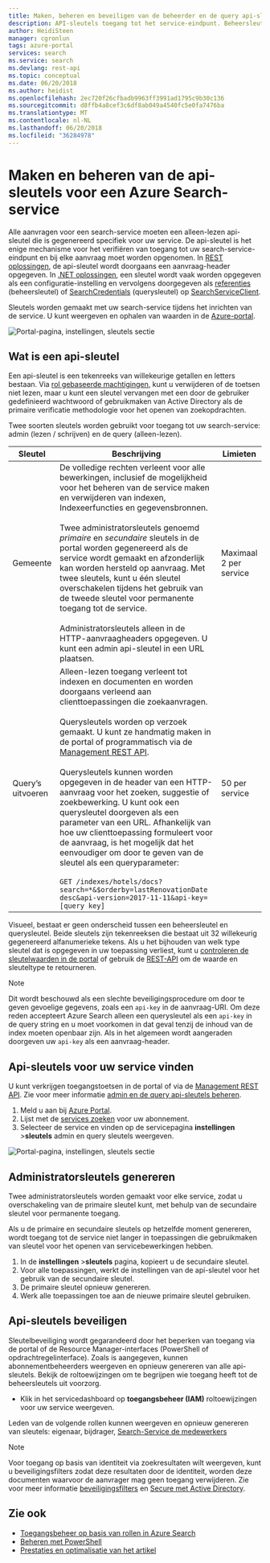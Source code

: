 ```yaml
---
title: Maken, beheren en beveiligen van de beheerder en de query api-sleutels voor Azure Search | Microsoft Docs
description: API-sleutels toegang tot het service-eindpunt. Beheersleutels bieden toegang voor schrijven. Querysleutels kunnen worden gemaakt voor alleen-lezen toegang.
author: HeidiSteen
manager: cgronlun
tags: azure-portal
services: search
ms.service: search
ms.devlang: rest-api
ms.topic: conceptual
ms.date: 06/20/2018
ms.author: heidist
ms.openlocfilehash: 2ec720f26cfbadb9963ff3991ad1795c9b30c136
ms.sourcegitcommit: d8ffb4a8cef3c6df8ab049a4540fc5e0fa7476ba
ms.translationtype: MT
ms.contentlocale: nl-NL
ms.lasthandoff: 06/20/2018
ms.locfileid: "36284978"
---
```

# <a name="create-and-manage-api-keys-for-an-azure-search-service"></a>Maken en beheren van de api-sleutels voor een Azure Search-service

Alle aanvragen voor een search-service moeten een alleen-lezen api-sleutel die is gegenereerd specifiek voor uw service. De api-sleutel is het enige mechanisme voor het verifiëren van toegang tot uw search-service-eindpunt en bij elke aanvraag moet worden opgenomen. In [REST oplossingen](search-get-started-nodejs.md#update-the-configjs-with-your-search-service-url-and-api-key), de api-sleutel wordt doorgaans een aanvraag-header opgegeven. In [.NET oplossingen](search-howto-dotnet-sdk.md#core-scenarios), een sleutel wordt vaak worden opgegeven als een configuratie-instelling en vervolgens doorgegeven als [referenties](https://docs.microsoft.com/dotnet/api/microsoft.azure.search.searchserviceclient.credentials) (beheersleutel) of [SearchCredentials](https://docs.microsoft.com/dotnet/api/microsoft.azure.search.searchserviceclient.searchcredentials) (querysleutel) op [SearchServiceClient](https://docs.microsoft.com/dotnet/api/microsoft.azure.search.searchserviceclient).

Sleutels worden gemaakt met uw search-service tijdens het inrichten van de service. U kunt weergeven en ophalen van waarden in de [Azure-portal](https://portal.azure.com).

![Portal-pagina, instellingen, sleutels sectie](media/search-manage/azure-search-view-keys.png)

## <a name="what-is-an-api-key"></a>Wat is een api-sleutel

Een api-sleutel is een tekenreeks van willekeurige getallen en letters bestaan. Via [rol gebaseerde machtigingen](search-security-rbac.md), kunt u verwijderen of de toetsen niet lezen, maar u kunt een sleutel vervangen met een door de gebruiker gedefinieerd wachtwoord of gebruikmaken van Active Directory als de primaire verificatie methodologie voor het openen van zoekopdrachten. 

Twee soorten sleutels worden gebruikt voor toegang tot uw search-service: admin (lezen / schrijven) en de query (alleen-lezen).

|Sleutel|Beschrijving|Limieten|  
|---------|-----------------|------------|  
|Gemeente|De volledige rechten verleent voor alle bewerkingen, inclusief de mogelijkheid voor het beheren van de service maken en verwijderen van indexen, Indexeerfuncties en gegevensbronnen.<br /><br /> Twee administratorsleutels genoemd *primaire* en *secundaire* sleutels in de portal worden gegenereerd als de service wordt gemaakt en afzonderlijk kan worden hersteld op aanvraag. Met twee sleutels, kunt u één sleutel overschakelen tijdens het gebruik van de tweede sleutel voor permanente toegang tot de service.<br /><br /> Administratorsleutels alleen in de HTTP-aanvraagheaders opgegeven. U kunt een admin api-sleutel in een URL plaatsen.|Maximaal 2 per service|  
|Query’s uitvoeren|Alleen-lezen toegang verleent tot indexen en documenten en worden doorgaans verleend aan clienttoepassingen die zoekaanvragen.<br /><br /> Querysleutels worden op verzoek gemaakt. U kunt ze handmatig maken in de portal of programmatisch via de [Management REST API](https://docs.microsoft.com/rest/api/searchmanagement/).<br /><br /> Querysleutels kunnen worden opgegeven in de header van een HTTP-aanvraag voor het zoeken, suggestie of zoekbewerking. U kunt ook een querysleutel doorgeven als een parameter van een URL. Afhankelijk van hoe uw clienttoepassing formuleert voor de aanvraag, is het mogelijk dat het eenvoudiger om door te geven van de sleutel als een queryparameter:<br /><br /> `GET /indexes/hotels/docs?search=*&$orderby=lastRenovationDate desc&api-version=2017-11-11&api-key=[query key]`|50 per service|  

 Visueel, bestaat er geen onderscheid tussen een beheersleutel en querysleutel. Beide sleutels zijn tekenreeksen die bestaat uit 32 willekeurig gegenereerd alfanumerieke tekens. Als u het bijhouden van welk type sleutel dat is opgegeven in uw toepassing verliest, kunt u [controleren de sleutelwaarden in de portal](https://portal.azure.com) of gebruik de [REST-API](https://docs.microsoft.com/rest/api/searchmanagement/) om de waarde en sleuteltype te retourneren.  

> [!NOTE]  
>  Dit wordt beschouwd als een slechte beveiligingsprocedure om door te geven gevoelige gegevens, zoals een `api-key` in de aanvraag-URI. Om deze reden accepteert Azure Search alleen een querysleutel als een `api-key` in de query string en u moet voorkomen in dat geval tenzij de inhoud van de index moeten openbaar zijn. Als in het algemeen wordt aangeraden doorgeven uw `api-key` als een aanvraag-header.  

## <a name="find-api-keys-for-your-service"></a>Api-sleutels voor uw service vinden

U kunt verkrijgen toegangstoetsen in de portal of via de [Management REST API](https://docs.microsoft.com/rest/api/searchmanagement/). Zie voor meer informatie [admin en de query api-sleutels beheren](search-security-api-keys.md).

1. Meld u aan bij [Azure Portal](https://portal.azure.com).
2. Lijst met de [services zoeken](https://portal.azure.com/#blade/HubsExtension/BrowseResourceBlade/resourceType/Microsoft.Search%2FsearchServices) voor uw abonnement.
3. Selecteer de service en vinden op de servicepagina **instellingen** >**sleutels** admin en query sleutels weergeven.

![Portal-pagina, instellingen, sleutels sectie](media/search-security-overview/settings-keys.png)

## <a name="regenerate-admin-keys"></a>Administratorsleutels genereren

Twee administratorsleutels worden gemaakt voor elke service, zodat u overschakeling van de primaire sleutel kunt, met behulp van de secundaire sleutel voor permanente toegang.

Als u de primaire en secundaire sleutels op hetzelfde moment genereren, wordt toegang tot de service niet langer in toepassingen die gebruikmaken van sleutel voor het openen van servicebewerkingen hebben.

1. In de **instellingen** >**sleutels** pagina, kopieert u de secundaire sleutel.
2. Voor alle toepassingen, werkt de instellingen van de api-sleutel voor het gebruik van de secundaire sleutel.
3. De primaire sleutel opnieuw genereren.
4. Werk alle toepassingen toe aan de nieuwe primaire sleutel gebruiken.

## <a name="secure-api-keys"></a>Api-sleutels beveiligen
Sleutelbeveiliging wordt gegarandeerd door het beperken van toegang via de portal of de Resource Manager-interfaces (PowerShell of opdrachtregelinterface). Zoals is aangegeven, kunnen abonnementbeheerders weergeven en opnieuw genereren van alle api-sleutels. Bekijk de roltoewijzingen om te begrijpen wie toegang heeft tot de beheersleutels uit voorzorg.

+ Klik in het servicedashboard op **toegangsbeheer (IAM)** roltoewijzingen voor uw service weergeven.

Leden van de volgende rollen kunnen weergeven en opnieuw genereren van sleutels: eigenaar, bijdrager, [Search-Service de medewerkers](https://docs.microsoft.com/azure/role-based-access-control/built-in-roles#search-service-contributor)

> [!Note]
> Voor toegang op basis van identiteit via zoekresultaten wilt weergeven, kunt u beveiligingsfilters zodat deze resultaten door de identiteit, worden deze documenten waarvoor de aanvrager mag geen toegang verwijderen. Zie voor meer informatie [beveiligingsfilters](search-security-trimming-for-azure-search.md) en [Secure met Active Directory](search-security-trimming-for-azure-search-with-aad.md).

## <a name="see-also"></a>Zie ook

+ [Toegangsbeheer op basis van rollen in Azure Search](search-security-rbac.md)
+ [Beheren met PowerShell](search-manage-powershell.md) 
+ [Prestaties en optimalisatie van het artikel](search-performance-optimization.md)
